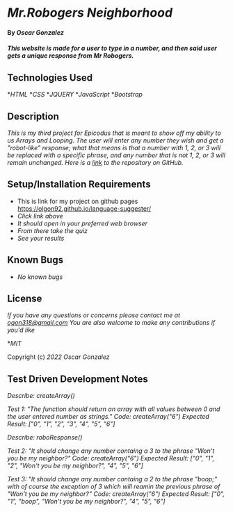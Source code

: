 # _Mr.Robogers Neighborhood_

#### By _**Oscar Gonzalez**_

#### _This website is made for a user to type in a number, and then said user gets a unique response from Mr Robogers._

## Technologies Used

*_HTML_
*_CSS_
*_JQUERY_
*_JavaScript_
*_Bootstrap_

## Description

_This is my third project for Epicodus that is meant to show off my ability to us Arrays and Looping. The user will enter any number they wish and get a "robot-like" response; what that means is that a number with 1, 2, or 3 will be replaced with a specific phrase, and any number that is not 1, 2, or 3 will remain unchanged. Here is a [link](https://github.com/OLGON92/robo-rogers) to the repository on GitHub._

## Setup/Installation Requirements
* This is link for my project on github pages https://olgon92.github.io/language-suggester/
* _Click link above_
* _It should open in your preferred web browser_
* _From there take the quiz_
* _See your results_

## Known Bugs

* _No known bugs_

## License

_If you have any questions or concerns please contact me at ogon318@gmail.com
You are also welcome to make any contributions if you'd like_

*_MIT_

Copyright (c) _2022_ _Oscar Gonzalez_

## Test Driven Development Notes

_Describe: createArray()_

_Test 1: "The function should return an array with all values between 0 and the user entered number as strings."_
_Code: createArray("6")_
_Expected Result: ["0", "1", "2", "3", "4", "5", "6"]_

_Describe: roboResponse()_

_Test 2: "It should change any number containg a 3 to the phrase "Won't you be my neighbor?"_
_Code: createArray("6")_
_Expected Result: ["0", "1", "2", "Won't you be my neighbor?", "4", "5", "6"]_

_Test 3: "It should change any number containg a 2 to the phrase "boop;" with of course the exception of 3 which will reamin the previous phrase of "Won't you be my neighbor?"_
_Code: createArray("6")_
_Expected Result: ["0", "1", "boop", "Won't you be my neighbor?", "4", "5", "6"]_
